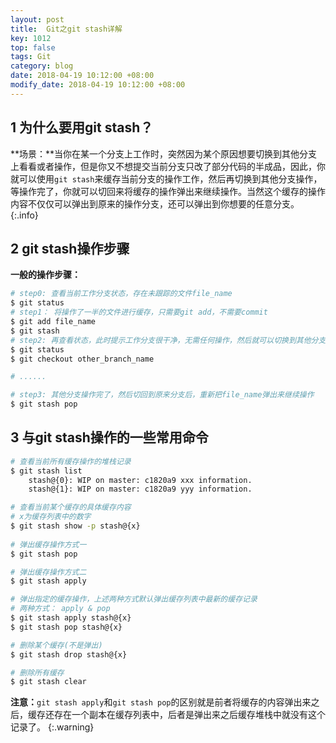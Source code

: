 ```yaml
---
layout: post
title:  Git之git stash详解
key: 1012
top: false
tags: Git
category: blog
date: 2018-04-19 10:12:00 +08:00
modify_date: 2018-04-19 10:12:00 +08:00
---
```


## 1 为什么要用git stash？

**场景：**当你在某一个分支上工作时，突然因为某个原因想要切换到其他分支上看看或者操作，但是你又不想提交当前分支只改了部分代码的半成品，因此，你就可以使用`git stash`来缓存当前分支的操作工作，然后再切换到其他分支操作，等操作完了，你就可以切回来将缓存的操作弹出来继续操作。当然这个缓存的操作内容不仅仅可以弹出到原来的操作分支，还可以弹出到你想要的任意分支。
{:.info}

## 2 git stash操作步骤

**一般的操作步骤：**

```bash
# step0: 查看当前工作分支状态，存在未跟踪的文件file_name
$ git status
# step1： 将操作了一半的文件进行缓存，只需要git add，不需要commit
$ git add file_name
$ git stash
# step2: 再查看状态，此时提示工作分支很干净，无需任何操作，然后就可以切换到其他分支做你想做的事了
$ git status
$ git checkout other_branch_name

# ......

# step3: 其他分支操作完了，然后切回到原来分支后，重新把file_name弹出来继续操作
$ git stash pop
```

## 3 与git stash操作的一些常用命令

```bash
# 查看当前所有缓存操作的堆栈记录
$ git stash list
	stash@{0}: WIP on master: c1820a9 xxx information.
	stash@{1}: WIP on master: c1820a9 yyy information.

# 查看当前某个缓存的具体缓存内容
# x为缓存列表中的数字
$ git stash show -p stash@{x}
	
# 弹出缓存操作方式一
$ git stash pop

# 弹出缓存操作方式二
$ git stash apply

# 弹出指定的缓存操作，上述两种方式默认弹出缓存列表中最新的缓存记录
# 两种方式： apply & pop
$ git stash apply stash@{x}
$ git stash pop stash@{x}

# 删除某个缓存(不是弹出)
$ git stash drop stash@{x}

# 删除所有缓存
$ git stash clear
```

**注意：**`git stash apply`和`git stash pop`的区别就是前者将缓存的内容弹出来之后，缓存还存在一个副本在缓存列表中，后者是弹出来之后缓存堆栈中就没有这个记录了。
{:.warning}

